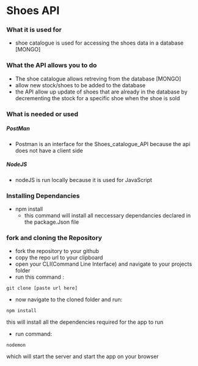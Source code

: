 # Shoes API

### What it is used for

  *  shoe catalogue is used for accessing the shoes data in a database
     [MONGO]

### What the API allows you to do
  *  The shoe catalogue allows retreving from the database [MONGO]
  *  allow new stock/shoes to be added to the database
  *  the API allow up update of shoes that are already in the database
     by decrementing the stock for a specific shoe when the shoe is sold

### What is needed or used
 ##### PostMan 
 *   Postman is an interface for the Shoes_catalogue_API because the api 
     does not have a client side 
    
 ##### NodeJS
 *   nodeJS is run locally because it is used for JavaScript 
 
 ### Installing Dependancies
 * npm install
   * this command will install all neccessary dependancies declared in the package.Json file
 
 ### fork and cloning the Repository
 * fork the repository to your github
 * copy the repo url to your clipboard
 * open your CLI(Command Line Interface) and navigate to your projects folder
 * run this command :
 ```
 git clone [paste url here]
 ```
 * now navigate to the cloned folder and run:
 ```
 npm install
 ```
 this will install all the dependencies required for the app to run
 * run command:
 ```
 nodemon
 ```
 which will start the server and start the app on your browser
